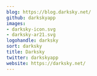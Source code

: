 ```yaml
---
blog: https://blog.darksky.net/
github: darkskyapp
images:
- darksky-icon.svg
- darksky-ar21.svg
logohandle: darksky
sort: darksky
title: Darksky
twitter: darkskyapp
website: https://darksky.net/
---
```

